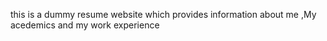 this is a dummy resume website which provides information about me ,My acedemics and my work experience
